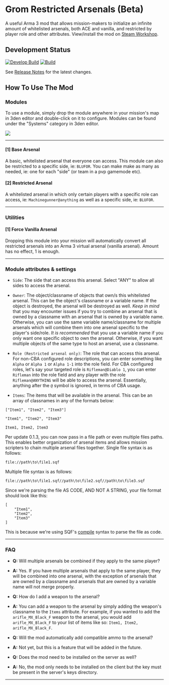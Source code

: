 # Grom Restricted Arsenals (Beta)
 A useful Arma 3 mod that allows mission-makers to initialize an infinite amount of whitelisted arsenals, both ACE and vanilla, and restricted by player role and other attributes. 
 View/install the mod on [Steam Workshop](https://steamcommunity.com/sharedfiles/filedetails/?id=2925570747).

## Development Status
[![Develop Build](https://github.com/a3r0id/grom-restricted-arsenals/actions/workflows/develop.yml/badge.svg)](https://github.com/a3r0id/grom-restricted-arsenals/actions/workflows/develop.yml) [![Build](https://github.com/a3r0id/grom-restricted-arsenals/actions/workflows/main.yml/badge.svg)](https://github.com/a3r0id/grom-restricted-arsenals/actions/workflows/main.yml)

See [Release Notes](./RELEASE.md) for the latest changes.

## How To Use The Mod

### __Modules__

To use a module, simply drop the module anywhere in your mission's map in 3den editor and double-click on it to configure. Modules can be found under the "Systems" category in 3den editor.

![](https://steamuserimages-a.akamaihd.net/ugc/2013706759566266819/D3728CD87EFA72EC6F1B99386BDA5C6C4D71B8B2/?imw=5000&imh=5000&ima=fit&impolicy=Letterbox&imcolor=#000000&letterbox=false)

--------

#### [1] Base Arsenal

A basic, whitelisted arsenal that everyone can access. This module can also be restricted to a specific side, ie: `BLUFOR`. You can make make as many as needed, ie: one for each "side" (or team in a pvp gamemode etc).

#### [2] Restricted Arsenal

A whitelisted arsenal in which only certain players with a specific role can access, ie: `Machinegunner@anything` as well as a specific side, ie: `BLUFOR`.

--------

### __Utilities__

#### [1] Force Vanilla Arsenal

Dropping this module into your mission will automatically convert all restricted arsenals into an Arma 3 virtual arsenal (vanilla arsenal). Amount has no effect, 1 is enough.

--------

### __Module attributes & settings__

- `Side`: The side that can access this arsenal. Select "ANY" to allow all sides to access the arsenal.

- `Owner`: The object/classname of objects that own/s this whitelisted arsenal. This can be the object's classname or a variable name. If the object is destroyed, the arsenal will be destroyed as well. *Keep in mind* that you may encounter issues if you try to combine an arsenal that is owned by a classname with an arsenal that is owned by a variable name. Otherwise, you can use the same variable name/classname for multiple arsenals which will combine them into one arsenal specific to the player's side/role. *It is recommended* that you use a variable name if you only want one specific object to own the arsenal. Otherwise, if you want multiple objects of the same type to host an arsenal, use a classname.

- `Role (Restricted arsenal only)`: The role that can access this arsenal. For non-CBA configured role descriptions, you can enter something like `Alpha` or `Alpha 1` or `Alpha 1-1` into the role field. For CBA configured roles, let's say your targeted role is `Rifleman@Diablo 1`, you can enter `Rifleman` into the role field and any player with the role `Rifleman@ANYTHING` will be able to access the arsenal. Essentially, anything after the `@` symbol is ignored, in terms of CBA usage.

- `Items`: The items that will be available in the arsenal. This can be an array of classnames in any of the formats below:
```sqf
["Item1", "Item2", "Item3"]

"Item1", "Item2", "Item3"

Item1, Item2, Item3
```
Per update 0.1.3, you can now pass in a file path or even multiple files paths. 
This enables better organization of arsenal items and allows mission scripters to chain multiple arsenal files together.
Single file syntax is as follows:
```sqf
file://path\to\file1.sqf
```
Multiple file syntax is as follows:
```sqf
file://path\to\file1.sqf//path\to\file2.sqf//path\to\file3.sqf
```
Since we're parsing the file AS CODE, AND NOT A STRING, your file format should look like this:
```sqf
[
    "Item1",
    "Item2",
    "Item3"
]
```
This is because we're using SQF's [compile](https://community.bistudio.com/wiki/compile) syntax to parse the file as code.

--------

### __FAQ__

- __Q:__ Will multiple arsenals be combined if they apply to the same player?

- __A:__ Yes. If you have multiple arsenals that apply to the same player, they will be combined into one arsenal, with the exception of arsenals that are owned by a classname and arsenals that are owned by a variable name will not merge properly. 

- __Q:__ How do I add a weapon to the arsenal?

- __A:__ You can add a weapon to the arsenal by simply adding the weapon's classname to the `Items` attribute. For example, if you wanted to add the `arifle_MX_Black_F` weapon to the arsenal, you would add `arifle_MX_Black_F` to your list of items like so: `Item1, Item2, arifle_MX_Black_F`.

- __Q:__ Will the mod automatically add compatible ammo to the arsenal?

- __A:__ Not yet, but this is a feature that will be added in the future.

- __Q:__ Does the mod need to be installed on the server as well?

- __A:__ No, the mod only needs to be installed on the client but the key must be present in the server's keys directory.

--------

